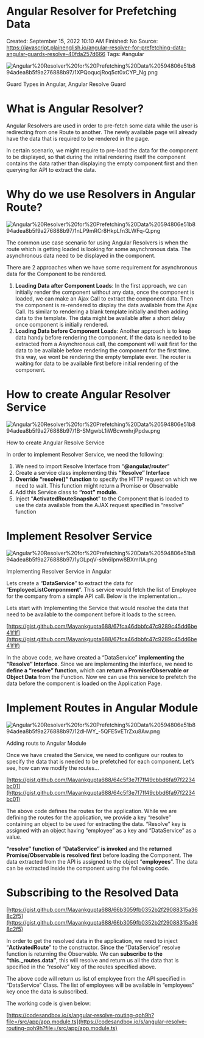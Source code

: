 # Angular Resolver for Prefetching Data

Created: September 15, 2022 10:10 AM
Finished: No
Source: https://javascript.plainenglish.io/angular-resolver-for-prefetching-data-angular-guards-resolve-40fda257d666
Tags: #angular

![Angular%20Resolver%20for%20Prefetching%20Data%20594806e51b894adea8b5f9a276888b97/1XPQoqucjRoq5ct0xCYP_Ng.png](Angular%20Resolver%20for%20Prefetching%20Data%20594806e51b894adea8b5f9a276888b97/1XPQoqucjRoq5ct0xCYP_Ng.png)

Guard Types in Angular, Angular Resolve Guard

# What is Angular Resolver?

Angular Resolvers are used in order to pre-fetch some data while the user is redirecting from one Route to another. The newly available page will already have the data that is required to be rendered in the page.

In certain scenario, we might require to pre-load the data for the component to be displayed, so that during the initial rendering itself the component contains the data rather than displaying the empty component first and then querying for API to extract the data.

# Why do we use Resolvers in Angular Route?

![Angular%20Resolver%20for%20Prefetching%20Data%20594806e51b894adea8b5f9a276888b97/1nLP9mRCr8HkpLfn3LWFq-Q.png](Angular%20Resolver%20for%20Prefetching%20Data%20594806e51b894adea8b5f9a276888b97/1nLP9mRCr8HkpLfn3LWFq-Q.png)

The common use case scenario for using Angular Resolvers is when the route which is getting loaded is looking for some asynchronous data. The asynchronous data need to be displayed in the component.

There are 2 approaches when we have some requirement for asynchronous data for the Component to be rendered.

1. **Loading Data after Component Loads**: In the first approach, we can initially render the component without any data, once the component is loaded, we can make an Ajax Call to extract the component data. Then the component is re-rendered to display the data available from the Ajax Call. Its similar to rendering a blank template initially and then adding data to the template. The data might be available after a short delay once component is initially rendered.
2. **Loading Data before Component Loads**: Another approach is to keep data handy before rendering the component. If the data is needed to be extracted from a Asynchronous call, the component will wait first for the data to be available before rendering the component for the first time. this way, we wont be rendering the empty template ever. The router is waiting for data to be available first before initial rendering of the component.

# How to create Angular Resolver Service

![Angular%20Resolver%20for%20Prefetching%20Data%20594806e51b894adea8b5f9a276888b97/1B-SMgwbL1iWBcwmhrjPpdw.png](Angular%20Resolver%20for%20Prefetching%20Data%20594806e51b894adea8b5f9a276888b97/1B-SMgwbL1iWBcwmhrjPpdw.png)

How to create Angular Resolve Service

In order to implement Resolver Service, we need the following:

1. We need to import Resolve Interface from “**@angular/router**”
2. Create a service class implementing this **“Resolve” Interface**
3. **Override “resolve()” function** to specify the HTTP request on which we need to wait. This function might return a Promise or Observable
4. Add this Service class to **“root” module**.
5. Inject “**ActivatedRouteSnapshot**” to the Component that is loaded to use the data available from the AJAX request specified in “resolve” function

# Implement Resolver Service

![Angular%20Resolver%20for%20Prefetching%20Data%20594806e51b894adea8b5f9a276888b97/1yGLpqV-s9n6lpnw8BXmI1A.png](Angular%20Resolver%20for%20Prefetching%20Data%20594806e51b894adea8b5f9a276888b97/1yGLpqV-s9n6lpnw8BXmI1A.png)

Implementing Resolver Service in Angular

Lets create a “**DataService**” to extract the data for “**EmployeeListComponment**”. This service would fetch the list of Employee for the company from a simple API call. Below is the implementation…

Lets start with Implementing the Service that would resolve the data that need to be available to the component before it loads to the screen.

[https://gist.github.com/Mayankgupta688/67fca46dbbfc47c9289c45dd6be41f1f](https://gist.github.com/Mayankgupta688/67fca46dbbfc47c9289c45dd6be41f1f)

In the above code, we have created a “DataService” **implementing the “Resolve” Interface**. Since we are implementing the interface, we need to **define a “resolve” function**, which can **return a Promise/Observable or Object Data** from the Function. Now we can use this service to prefetch the data before the component is loaded on the Application Page.

# Implement Routes in Angular Module

![Angular%20Resolver%20for%20Prefetching%20Data%20594806e51b894adea8b5f9a276888b97/12dHWY_-5QFE5vETrZxu8Aw.png](Angular%20Resolver%20for%20Prefetching%20Data%20594806e51b894adea8b5f9a276888b97/12dHWY_-5QFE5vETrZxu8Aw.png)

Adding routs to Angular Module

Once we have created the Service, we need to configure our routes to specify the data that is needed to be prefetched for each component. Let’s see, how can we modify the routes…

[https://gist.github.com/Mayankgupta688/64c5f3e7f7ff49cbbd6fa97f2234bc01](https://gist.github.com/Mayankgupta688/64c5f3e7f7ff49cbbd6fa97f2234bc01)

The above code defines the routes for the application. While we are defining the routes for the application, we provide a key “resolve” containing an object to be used for extracting the data. “Resolve” key is assigned with an object having “employee” as a key and “DataService” as a value.

**“resolve” function of “DataService” is invoked** and the **returned Promise/Observable is resolved first** before loading the Component. The data extracted from the API is assigned to the object “**employees**”. The data can be extracted inside the component using the following code.

# Subscribing to the Resolved Data

[https://gist.github.com/Mayankgupta688/66b3059fb0352b2f29088315a368c2f5](https://gist.github.com/Mayankgupta688/66b3059fb0352b2f29088315a368c2f5)

In order to get the resolved data in the application, we need to inject “**ActivatedRoute**” to the constructor. Since the “DataService” resolve function is returning the Observable. We can **subscribe to the “this._routes.data”**, this will resolve and return us all the data that is specified in the “resolve” key of the routes specified above.

The above code will return us list of employee from the API specified in “DataService” Class. The list of employees will be available in “employees” key once the data is subscribed.

The working code is given below:

[https://codesandbox.io/s/angular-resolve-routing-qoh9h?file=/src/app/app.module.ts](https://codesandbox.io/s/angular-resolve-routing-qoh9h?file=/src/app/app.module.ts)